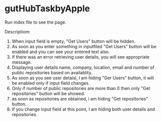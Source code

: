 # gutHubTaskbyApple

Run index file to see the page.

Descriptiom:

1) When input field is empty, "Get Users" button will be hidden.
2) As soon as you enter something in inputfiled "Get Users" button will be enabled and you can see your entered text also.
3) If there was an error retrieving user details, you will see appropriate message.
4) Displaying user details name, company, location, email and number of public repositories based on availablity.
5) As soon as you see user detaisl, I am hiding "Ger Users" button, it will be enabled only if input field changes.
5) Only if number of public repositories are more than 0 then only "Get repositories" button will be showed.
6) as soon as repositories are obtained, i am hiding "Get repositories" button.
7) If you change input field at this point, I am hiding both user details and repositories. 

